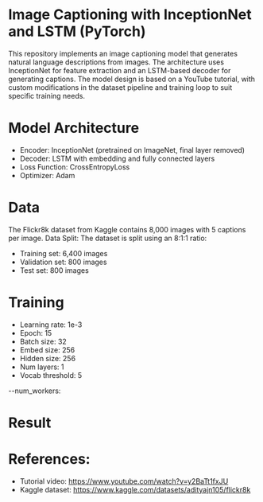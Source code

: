 # Image Captioning with InceptionNet and LSTM (PyTorch)
This repository implements an image captioning model that generates natural language descriptions from images. The architecture uses InceptionNet for feature extraction and an LSTM-based decoder for generating captions. The model design is based on a YouTube tutorial, with custom modifications in the dataset pipeline and training loop to suit specific training needs.

# Model Architecture
- Encoder: InceptionNet (pretrained on ImageNet, final layer removed)
- Decoder: LSTM with embedding and fully connected layers
- Loss Function: CrossEntropyLoss
- Optimizer: Adam

# Data
The Flickr8k dataset from Kaggle contains 8,000 images with 5 captions per image.
Data Split: The dataset is split using an 8:1:1 ratio:
- Training set: 6,400 images
- Validation set: 800 images
- Test set: 800 images

# Training
- Learning rate: 1e-3
- Epoch: 15
- Batch size: 32
- Embed size: 256
- Hidden size: 256
- Num layers: 1
- Vocab threshold: 5

--num_workers:
# Result


# References:
- Tutorial video: https://www.youtube.com/watch?v=y2BaTt1fxJU
- Kaggle dataset: https://www.kaggle.com/datasets/adityajn105/flickr8k
